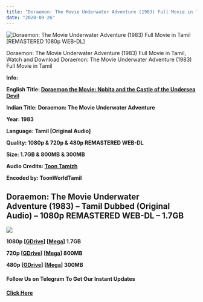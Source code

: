 ```yaml
---
title: "Doraemon: The Movie Underwater Adventure (1983) Full Movie in Tamil [REMASTERED 1080p WEB-DL]"
date: "2020-09-26"
---
```


![Doraemon: The Movie Underwater Adventure (1983) Full Movie in Tamil [REMASTERED 1080p WEB-DL]](https://extraimage.com/images/2020/09/26/81044898.jpg)

Doraemon: The Movie Underwater Adventure (1983) Full Movie in Tamil, Watch and Download Doraemon: The Movie Underwater Adventure (1983) Full Movie in Tamil

**Info:**

**English Title: [Doraemon the Movie: Nobita and the Castle of the Undersea Devil](https://toonworldtamil.com/doraemon-the-movie-underwater-adventure-1983-full-movie-in-tamil/)**

**Indian Title: Doraemon: The Movie Underwater Adventure**

**Year: 1983**

**Language: Tamil \[Original Audio\]**

**Quality: 1080p & 720p & 480p REMASTERED WEB-DL**

**Size: 1.7GB & 800MB & 300MB**

**Audio Credits: [Toon Tamizh](https://toontamizh.com/)**

**Encoded by: ToonWorldTamil**

## **Doraemon: The Movie Underwater Adventure** (1983) – Tamil Dubbed (Original Audio) – 1080p REMASTERED WEB-DL – 1.7GB

![](https://extraimage.com/images/2020/09/26/MV5BNWVhZmZmMTEtZjRjNi00MjFmLWI2OWItZTZhNjAwNzEwMzJkXkEyXkFqcGdeQXVyODk1NzM2MjE._V1_.jpg)

**1080p \[[GDrive](https://gplinks.co/VV3xb)\] \[[Mega](https://gplinks.co/kYVoa9)\] 1.7GB**

**720p \[[GDrive](https://gplinks.co/wDnmTE)\] \[[Mega](https://gplinks.co/INz2UIA)\] 800MB**

**480p \[[GDrive](https://gplinks.co/RbtD)\] \[[Mega](https://gplinks.co/RhdXV5)\] 300MB**

#### **Follow Us on Telegram To Get Our Instant Updates**

#### **[Click Here](https://t.me/joinchat/AAAAAEDdWfKBosrNxtfy-Q)**

